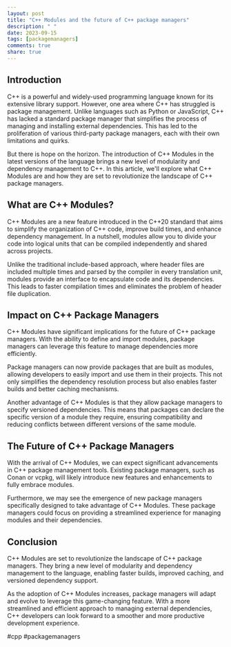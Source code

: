 ```yaml
---
layout: post
title: "C++ Modules and the future of C++ package managers"
description: " "
date: 2023-09-15
tags: [packagemanagers]
comments: true
share: true
---
```

## Introduction
C++ is a powerful and widely-used programming language known for its extensive library support. However, one area where C++ has struggled is package management. Unlike languages such as Python or JavaScript, C++ has lacked a standard package manager that simplifies the process of managing and installing external dependencies. This has led to the proliferation of various third-party package managers, each with their own limitations and quirks.

But there is hope on the horizon. The introduction of C++ Modules in the latest versions of the language brings a new level of modularity and dependency management to C++. In this article, we'll explore what C++ Modules are and how they are set to revolutionize the landscape of C++ package managers.

## What are C++ Modules?
C++ Modules are a new feature introduced in the C++20 standard that aims to simplify the organization of C++ code, improve build times, and enhance dependency management. In a nutshell, modules allow you to divide your code into logical units that can be compiled independently and shared across projects.

Unlike the traditional include-based approach, where header files are included multiple times and parsed by the compiler in every translation unit, modules provide an interface to encapsulate code and its dependencies. This leads to faster compilation times and eliminates the problem of header file duplication.

## Impact on C++ Package Managers
C++ Modules have significant implications for the future of C++ package managers. With the ability to define and import modules, package managers can leverage this feature to manage dependencies more efficiently.

Package managers can now provide packages that are built as modules, allowing developers to easily import and use them in their projects. This not only simplifies the dependency resolution process but also enables faster builds and better caching mechanisms.

Another advantage of C++ Modules is that they allow package managers to specify versioned dependencies. This means that packages can declare the specific version of a module they require, ensuring compatibility and reducing conflicts between different versions of the same module.

## The Future of C++ Package Managers
With the arrival of C++ Modules, we can expect significant advancements in C++ package management tools. Existing package managers, such as Conan or vcpkg, will likely introduce new features and enhancements to fully embrace modules.

Furthermore, we may see the emergence of new package managers specifically designed to take advantage of C++ Modules. These package managers could focus on providing a streamlined experience for managing modules and their dependencies.

## Conclusion
C++ Modules are set to revolutionize the landscape of C++ package managers. They bring a new level of modularity and dependency management to the language, enabling faster builds, improved caching, and versioned dependency support.

As the adoption of C++ Modules increases, package managers will adapt and evolve to leverage this game-changing feature. With a more streamlined and efficient approach to managing external dependencies, C++ developers can look forward to a smoother and more productive development experience.

#cpp #packagemanagers